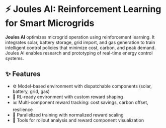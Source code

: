 # ⚡ Joules AI: Reinforcement Learning for Smart Microgrids

**Joules AI** optimizes microgrid operation using reinforcement learning. It integrates solar, battery storage, grid import, and gas generation to train intelligent control policies that minimize cost, carbon, and peak demand. Joules AI enables research and prototyping of real-time energy control systems.

## ✨ Features

- ⚙️ Model-based environment with dispatchable components (solar, battery, grid, gas)
- 🤖 RL-ready environment with custom reward shaping
- 📊 Multi-component reward tracking: cost savings, carbon offset, resilience
- 🔁 Parallelized training with normalized reward scaling
- 🧪 Tools for rollout analysis and reward component visualization
